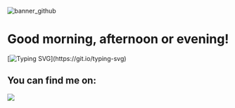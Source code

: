 ![banner_github](https://user-images.githubusercontent.com/107951852/181027994-584dce92-52d3-4af4-ac2c-9c502bf0af9b.png)
# Good morning, afternoon or evening!
[![Typing SVG](https://readme-typing-svg.herokuapp.com?font=Atkinson+Hyperlegible&size=22&duration=4000&color=54DACD&center=true&vCenter=true&multiline=true&width=222&height=130&lines=Hey+there!;I'm+Gabriel+Henrique%2C;and+I+welcome+you;to+my+profile!)](https://git.io/typing-svg)

## You can find me on: 
<a href=https://www.linkedin.com/in/gabriel-henrique-fiszczuk-brandeburski/><img src="https://img.shields.io/badge/LinkedIn-%230077B5.svg?&style=flat&logo=linkedIn&logoColor=0A66C2&color=0A66C2&labelColor=white"></a>

